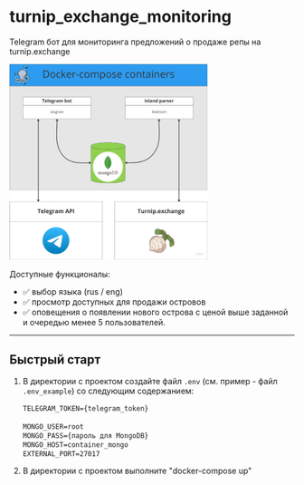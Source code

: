 # turnip_exchange_monitoring

Telegram бот для мониторинга предложений о продаже репы на turnip.exchange

<a align="center" href="https://github.com/Andrey-Guryanov/turnip_exchange_monitoring/raw/main/scheme.jpg"><img src="https://github.com/Andrey-Guryanov/turnip_exchange_monitoring/raw/main/scheme.jpg" width="350" tex/></a>

Доступные функционалы:

- :white_check_mark: выбор языка (rus / eng)
- :white_check_mark: просмотр доступных для продажи островов
- :white_check_mark: оповещения о появлении нового острова с ценой выше заданной и очередью менее 5 пользователей.

____

## Быстрый старт

1. В директории с проектом создайте файл `.env` (см. пример - файл `.env_example`) со следующим содержанием:
    ```
    TELEGRAM_TOKEN={telegram_token}
    
    MONGO_USER=root
    MONGO_PASS={пароль для MongoDB}
    MONGO_HOST=container_mongo
    EXTERNAL_PORT=27017
    ```
2. В директории с проектом выполните "docker-compose up"
